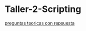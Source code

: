 # Taller-2-Scripting

[preguntas teoricas con repsuesta](https://docs.google.com/document/d/1EWxG7sqi7-Ndyjf9g3W44JX9ZXT4TCCKOv9kYSJyqRU/edit?usp=sharing)
